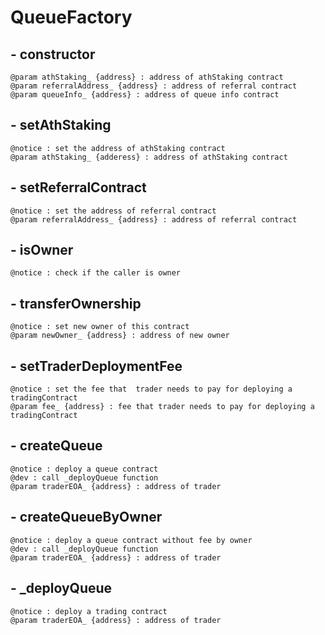 # QueueFactory

## - constructor

```
@param athStaking_ {address} : address of athStaking contract
@param referralAddress_ {address} : address of referral contract
@param queueInfo_ {address} : address of queue info contract
```

## - setAthStaking

```
@notice : set the address of athStaking contract
@param athStaking_ {adderess} : address of athStaking contract
```

## - setReferralContract

```
@notice : set the address of referral contract
@param referralAddress_ {address} : address of referral contract
```

## - isOwner

```
@notice : check if the caller is owner
```

## - transferOwnership

```
@notice : set new owner of this contract
@param newOwner_ {address} : address of new owner
```

## - setTraderDeploymentFee

```
@notice : set the fee that  trader needs to pay for deploying a tradingContract
@param fee_ {address} : fee that trader needs to pay for deploying a tradingContract
```

## - createQueue

```
@notice : deploy a queue contract
@dev : call _deployQueue function
@param traderEOA_ {address} : address of trader
```

## - createQueueByOwner

```
@notice : deploy a queue contract without fee by owner
@dev : call _deployQueue function
@param traderEOA_ {address} : address of trader
```

## - \_deployQueue

```
@notice : deploy a trading contract
@param traderEOA_ {address} : address of trader
```
